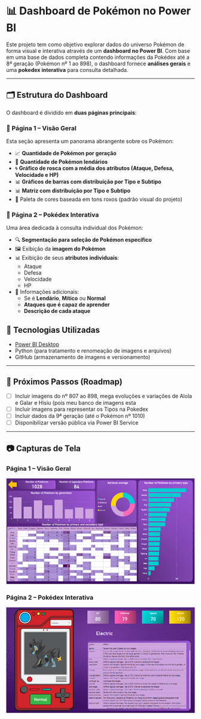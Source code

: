 
# 📊 Dashboard de Pokémon no Power BI

Este projeto tem como objetivo explorar dados do universo Pokémon de forma visual e interativa através de um **dashboard no Power BI**. Com base em uma base de dados completa contendo informações da Pokédex até a 8ª geração (Pokémon nº 1 ao 898), o dashboard fornece **análises gerais** e uma **pokedex interativa** para consulta detalhada.

---

## 🗂️ Estrutura do Dashboard

O dashboard é dividido em **duas páginas principais**:

### 🔹 Página 1 – Visão Geral

Esta seção apresenta um panorama abrangente sobre os Pokémon:

- 📈 **Quantidade de Pokémon por geração**  
- 🔢 **Quantidade de Pokémon lendários**  
- 🌀 **Gráfico de rosca com a média dos atributos (Ataque, Defesa, Velocidade e HP)**  
- 📊 **Gráficos de barras com distribuição por Tipo e Subtipo**  
- 📊 **Matriz com distribuição por Tipo e Subtipo**  
- 🎨 Paleta de cores baseada em tons roxos (padrão visual do projeto)

### 🔹 Página 2 – Pokédex Interativa

Uma área dedicada à consulta individual dos Pokémon:

- 🔍 **Segmentação para seleção de Pokémon específico**
- 🖼️ Exibição da **imagem do Pokémon**
- 📊 Exibição de seus **atributos individuais**:  
  - Ataque  
  - Defesa  
  - Velocidade  
  - HP  
- 🧠 Informações adicionais:
  - Se é **Lendário**, **Mítico** ou **Normal**
  - **Ataques que é capaz de aprender**
  - **Descrição de cada ataque**


## 🚀 Tecnologias Utilizadas

- [Power BI Desktop](https://powerbi.microsoft.com/)
- Python (para tratamento e renomeação de imagens e arquivos)
- GitHub (armazenamento de imagens e versionamento)

---

## 📌 Próximos Passos (Roadmap)

- [ ] Incluir imagens do nº 807 ao 898, mega evoluções e variações de Alola e Galar e Hisiu (pois meu banco de imagens esta
- [ ] Incluir imagens para representar os Tipos na Pokedex
- [ ] Incluir dados da 9ª geração (até o Pokémon nº 1010)
- [ ] Disponibilizar versão pública via Power BI Service

---

## 📷 Capturas de Tela

### Página 1 – Visão Geral
![Página 1](https://github.com/Gabs72P/Estat-sticas-de-Pokemon-e-Pokedex-com-Power-BI/blob/main/capturas%20de%20tela/geral.PNG?raw=true)

### Página 2 – Pokédex Interativa
![Página 2](https://github.com/Gabs72P/Estat-sticas-de-Pokemon-e-Pokedex-com-Power-BI/blob/main/capturas%20de%20tela/individual.PNG?raw=true)


